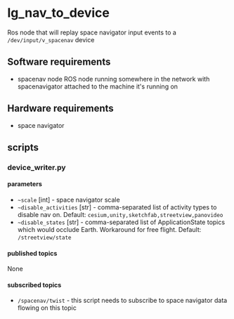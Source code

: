 # lg_nav_to_device

Ros node that will replay space navigator input events to a
`/dev/input/v_spacenav` device

## Software requirements

* spacenav node ROS node running somewhere in the network with
  spacenavigator attached to the machine it's running on

## Hardware requirements

* space navigator

## scripts

### device_writer.py

#### parameters

* `~scale` [int] - space navigator scale
* `~disable_activities` [str] - comma-separated list of activity types to disable nav on.  Default: `cesium,unity,sketchfab,streetview,panovideo`
* `~disable_states` [str] - comma-separated list of ApplicationState topics which would occlude Earth.  Workaround for free flight.  Default: `/streetview/state`

#### published topics

None

#### subscribed topics

* `/spacenav/twist` - this script needs to subscribe to space navigator
  data flowing on this topic
